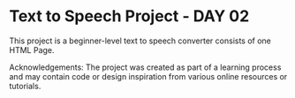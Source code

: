 # Text to Speech Project - DAY 02

This project is a beginner-level text to speech converter consists of one HTML Page.

Acknowledgements:
The project was created as part of a learning process and may contain code or design inspiration from various online resources or tutorials.
